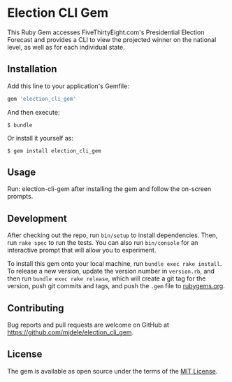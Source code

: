# Election CLI Gem

This Ruby Gem accesses FiveThirtyEight.com's Presidential Election Forecast and provides a CLI to view the projected winner on the national level, as well as for each individual state.

## Installation

Add this line to your application's Gemfile:

```ruby
gem 'election_cli_gem'
```

And then execute:

    $ bundle

Or install it yourself as:

    $ gem install election_cli_gem

## Usage

Run: election-cli-gem after installing the gem and follow the on-screen prompts.

## Development

After checking out the repo, run `bin/setup` to install dependencies. Then, run `rake spec` to run the tests. You can also run `bin/console` for an interactive prompt that will allow you to experiment.

To install this gem onto your local machine, run `bundle exec rake install`. To release a new version, update the version number in `version.rb`, and then run `bundle exec rake release`, which will create a git tag for the version, push git commits and tags, and push the `.gem` file to [rubygems.org](https://rubygems.org).

## Contributing

Bug reports and pull requests are welcome on GitHub at https://github.com/mjdele/election_cli_gem.


## License

The gem is available as open source under the terms of the [MIT License](http://opensource.org/licenses/MIT).

